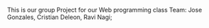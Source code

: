 This is our group Project for our Web programming class 
Team:
Jose Gonzales, 
Cristian Deleon,
Ravi Nagi;
